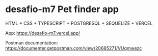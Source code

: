 # desafio-m7 Pet finder app
HTML + CSS + TYPESCRIPT + POSTGRESQL + SEQUELIZE + VERCEL

App: https://desafio-m7.vercel.app/

Postman documentation: https://documenter.getpostman.com/view/20685271/VUqmwezc 
